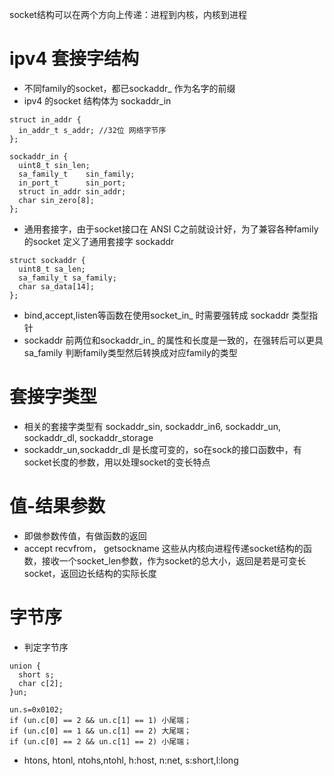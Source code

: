  socket结构可以在两个方向上传递：进程到内核，内核到进程
 
 ipv4 套接字结构
 ==============
 * 不同family的socket，都已sockaddr_ 作为名字的前缀
 * ipv4 的socket 结构体为 sockaddr_in
 
 ```
 struct in_addr {
   in_addr_t s_addr; //32位 网络字节序
 };
 
 sockaddr_in {
   uint8_t sin_len;
   sa_family_t    sin_family;
   in_port_t      sin_port;
   struct in_addr sin_addr;
   char sin_zero[8];
 };
 ```
 
 * 通用套接字，由于socket接口在 ANSI C之前就设计好，为了兼容各种family的socket 定义了通用套接字 sockaddr
 
 ```
 struct sockaddr {
   uint8_t sa_len;
   sa_family_t sa_family;
   char sa_data[14];
 };
 ```
 * bind,accept,listen等函数在使用socket_in_ 时需要强转成 sockaddr 类型指针
 * sockaddr 前两位和sockaddr_in_ 的属性和长度是一致的，在强转后可以更具 sa_family 判断family类型然后转换成对应family的类型
 
 套接字类型
 =========
 * 相关的套接字类型有 sockaddr_sin, sockaddr_in6, sockaddr_un, sockaddr_dl, sockaddr_storage
 * sockaddr_un,sockaddr_dl 是长度可变的，so在sock的接口函数中，有socket长度的参数，用以处理socket的变长特点

值-结果参数
==========
* 即做参数传值，有做函数的返回
* accept recvfrom， getsockname 这些从内核向进程传递socket结构的函数，接收一个socket_len参数，作为socket的总大小，返回是若是可变长socket，返回边长结构的实际长度

字节序
======
* 判定字节序
```
union {
  short s;
  char c[2];
}un;

un.s=0x0102;
if (un.c[0] == 2 && un.c[1] == 1) 小尾端；
if (un.c[0] == 1 && un.c[1] == 2) 大尾端；
if (un.c[0] == 2 && un.c[1] == 2) 小尾端；
```
* htons, htonl, ntohs,ntohl, h:host, n:net, s:short,l:long


